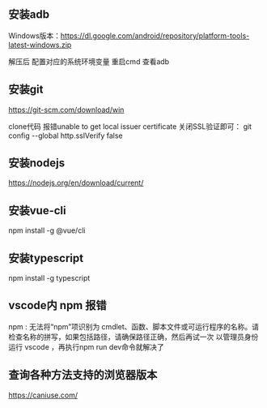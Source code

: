 ## 安装adb
Windows版本：https://dl.google.com/android/repository/platform-tools-latest-windows.zip

解压后 配置对应的系统环境变量 重启cmd 查看adb


## 安装git
https://git-scm.com/download/win

clone代码 报错unable to get local issuer certificate
关闭SSL验证即可： git config --global http.sslVerify false


## 安装nodejs
https://nodejs.org/en/download/current/


## 安装vue-cli
npm install -g @vue/cli

## 安装typescript
npm install -g typescript

## vscode内 npm 报错
npm : 无法将“npm”项识别为 cmdlet、函数、脚本文件或可运行程序的名称。请检查名称的拼写，如果包括路径，请确保路径正确，然后再试一次
以管理员身份运行 vscode ，再执行npm run dev命令就解决了

##  查询各种方法支持的浏览器版本
https://caniuse.com/
